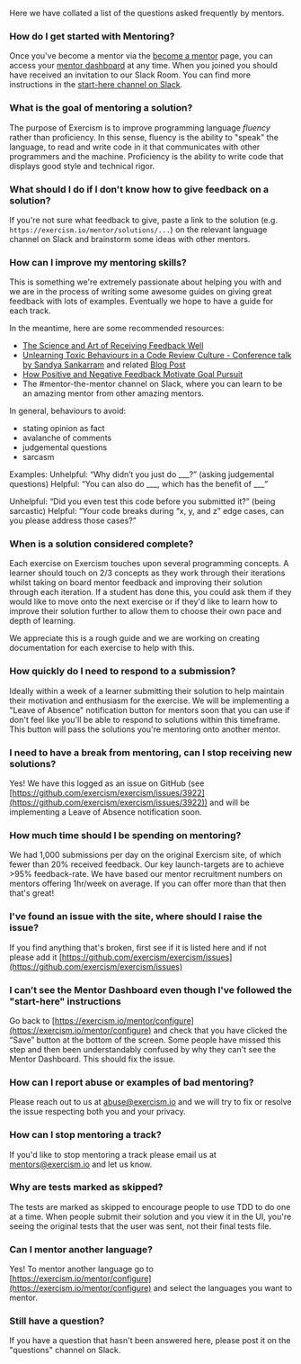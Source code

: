 Here we have collated a list of the questions asked frequently by mentors.

### How do I get started with Mentoring?
Once you've become a mentor via the [become a mentor](https://exercism.io/become-a-mentor) page, you can access your [mentor dashboard](https://exercism.io/mentor/dashboard) at any time. When you joined you should have received an invitation to our Slack Room. You can find more instructions in the [start-here channel on Slack](https://exercism-mentors.slack.com/archives/CBDA9LMDF/p1529968977000336).

### What is the goal of mentoring a solution?
The purpose of Exercism is to improve programming language _fluency_ rather than proficiency. In this sense, fluency is the ability to "speak" the language, to read and write code in it that communicates with other programmers and the machine. Proficiency is the ability to write code that displays good style and technical rigor.

### What should I do if I don't know how to give feedback on a solution?
If you're not sure what feedback to give, paste a link to the solution (e.g. `https://exercism.io/mentor/solutions/...`) on the relevant language channel on Slack and brainstorm some ideas with other mentors.

### How can I improve my mentoring skills?
This is something we're extremely passionate about helping you with and we are in the process of writing some awesome guides on giving great feedback with lots of examples. Eventually we hope to have a guide for each track.

In the meantime, here are some recommended resources:

- [The Science and Art of Receiving Feedback Well](https://www.amazon.com/Thanks-Feedback-Science-Receiving-Well-ebook/dp/B00DMCV0XE/)
- [Unlearning Toxic Behaviours in a Code Review Culture - Conference talk by Sandya Sankarram](https://drive.google.com/file/d/1ROZA9yKpEa8suiqVXtPO0IJtqa95SOjE/view) and related [Blog Post](https://medium.freecodecamp.org/unlearning-toxic-behaviors-in-a-code-review-culture-b7c295452a3c)
- [How Positive and Negative Feedback Motivate Goal Pursuit](https://faculty.chicagobooth.edu/ayelet.fishbach/research/FEF%20Compass%202010.pdf)
- The #mentor-the-mentor channel on Slack, where you can learn to be an amazing mentor from other amazing mentors.

In general, behaviours to avoid:

- stating opinion as fact
- avalanche of comments
- judgemental questions
- sarcasm

Examples:
Unhelpful: “Why didn’t you just do ___?” (asking judgemental
questions)
Helpful: “You can also do ___, which has the benefit of ___”

Unhelpful: “Did you even test this code before you submitted it?” (being sarcastic)
Helpful: “Your code breaks during “x, y, and z” edge cases, can you please address those cases?”

### When is a solution considered complete?
Each exercise on Exercism touches upon several programming concepts. A learner should touch on 2/3 concepts as they work through their iterations whilst taking on board mentor feedback and improving their solution through each iteration. If a student has done this, you could ask them if they would like to move onto the next exercise or if they'd like to learn how to improve their solution further to allow them to choose their own pace and depth of learning.

We appreciate this is a rough guide and we are working on creating documentation for each exercise to help with this.

### How quickly do I need to respond to a submission?
Ideally within a week of a learner submitting their solution to help maintain their motivation and enthusiasm for the exercise. We will be implementing a "Leave of Absence" notification button for mentors soon that you can use if don't feel like you'll be able to respond to solutions within this timeframe. This button will pass the solutions you're mentoring onto another mentor.

### I need to have a break from mentoring, can I stop receiving new solutions?
Yes! We have this logged as an issue on GitHub (see [https://github.com/exercism/exercism/issues/3922](https://github.com/exercism/exercism/issues/3922)) and will be implementing a Leave of Absence notification soon.

### How much time should I be spending on mentoring?
We had 1,000 submissions per day on the original Exercism site, of which fewer than 20% received feedback. Our key launch-targets are to achieve >95% feedback-rate. We have based our mentor recruitment numbers on mentors offering 1hr/week on average. If you can offer more than that then that's great!

### I've found an issue with the site, where should I raise the issue?
If you find anything that's broken, first see if it is listed here and if not please add it [https://github.com/exercism/exercism/issues](https://github.com/exercism/exercism/issues)

### I can’t see the Mentor Dashboard even though I've followed the "start-here" instructions
Go back to [https://exercism.io/mentor/configure](https://exercism.io/mentor/configure) and check that you have clicked the “Save” button at the bottom of the screen. Some people have missed this step and then been understandably confused by why they can't see the Mentor Dashboard. This should fix the issue.

### How can I report abuse or examples of bad mentoring?
Please reach out to us at [abuse@exercism.io](mailto:abuse@exercism.io) and we will try to fix or resolve the issue respecting both you and your privacy.

### How can I stop mentoring a track?
If you'd like to stop mentoring a track please email us at [mentors@exercism.io](mailto:mentors@exercism.io) and let us know.

### Why are tests marked as skipped?
The tests are marked as skipped to encourage people to use TDD to do one at a time. When people submit their solution and you view it in the UI, you're seeing the original tests that the user was sent, not their final tests file.

###  Can I mentor another language?
Yes! To mentor another language go to [https://exercism.io/mentor/configure](https://exercism.io/mentor/configure) and select the languages you want to mentor.

### Still have a question?
If you have a question that hasn't been answered here, please post it on the "questions" channel on Slack.
